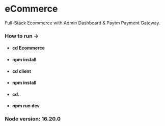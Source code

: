 # eCommerce
Full-Stack Ecommerce with Admin Dashboard & Paytm Payment Gateway.

### How to run ->
- #### cd Ecommerce
- #### npm install
- #### cd client
- #### npm install
- #### cd..
- #### npm run dev

### Node version: 16.20.0